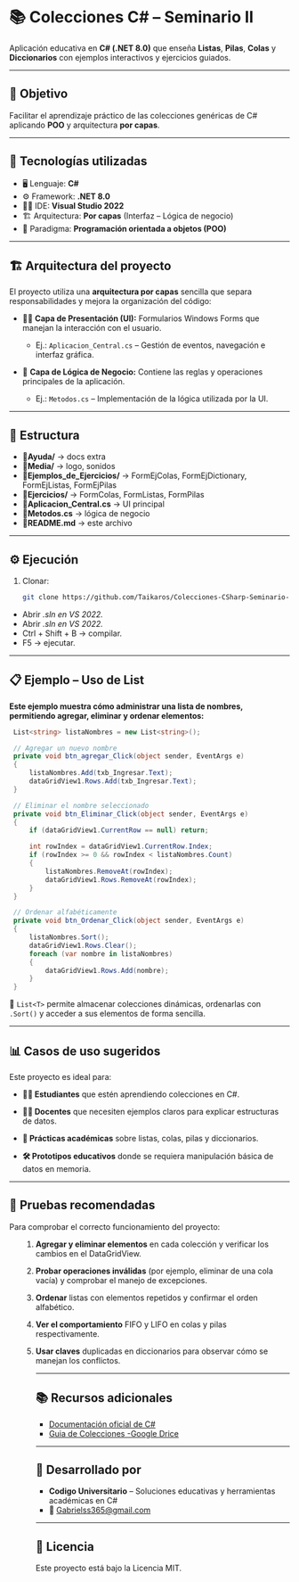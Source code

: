 ﻿# 📚 Colecciones C# – Seminario II

Aplicación educativa en **C# (.NET 8.0)** que enseña **Listas**, **Pilas**, **Colas** y **Diccionarios** con ejemplos interactivos y ejercicios guiados.

---

## 🎯 Objetivo
Facilitar el aprendizaje práctico de las colecciones genéricas de C# aplicando **POO** y arquitectura **por capas**.

---

## 🧰 Tecnologías utilizadas

- 🖥️ Lenguaje: **C#**
- ⚙️ Framework: **.NET 8.0**
- 🧑‍💻 IDE: **Visual Studio 2022**
- 🏗️ Arquitectura: **Por capas** (Interfaz – Lógica de negocio)
- 📐 Paradigma: **Programación orientada a objetos (POO)**

---

## 🏗️ Arquitectura del proyecto

El proyecto utiliza una **arquitectura por capas** sencilla que separa responsabilidades y mejora la organización del código:

- 🧑‍🎨 **Capa de Presentación (UI):** Formularios Windows Forms que manejan la interacción con el usuario.  
  - Ej.: `Aplicacion_Central.cs` – Gestión de eventos, navegación e interfaz gráfica.

- 🧠 **Capa de Lógica de Negocio:** Contiene las reglas y operaciones principales de la aplicación.  
  - Ej.: `Metodos.cs` – Implementación de la lógica utilizada por la UI.

---

## 📁 Estructura
- **📁Ayuda/** -> docs extra
- **📁Media/** -> logo, sonidos
- **📁Ejemplos\_de\_Ejercicios/** ->  FormEjColas, FormEjDictionary, FormEjListas, FormEjPilas
- **📁Ejercicios/** -> FormColas, FormListas, FormPilas
- **📄Aplicacion\_Central.cs** -> UI principal
- **📄Metodos.cs** -> lógica de negocio
- **📄README.md** -> este archivo


---

## ⚙️ Ejecución
1. Clonar:  
   ```bash  
   git clone https://github.com/Taikaros/Colecciones-CSharp-Seminario-II.git  
- Abrir *.sln en VS 2022.*
- Abrir *.sln en VS 2022.*
- Ctrl + Shift + B → compilar.
- F5 → ejecutar.


---
## 📋 Ejemplo – Uso de List<T>

**Este ejemplo muestra cómo administrar una lista de nombres, permitiendo agregar, eliminar y ordenar elementos:**
   ````csharp 
    List<string> listaNombres = new List<string>();

    // Agregar un nuevo nombre
    private void btn_agregar_Click(object sender, EventArgs e)
    {
        listaNombres.Add(txb_Ingresar.Text);
        dataGridView1.Rows.Add(txb_Ingresar.Text);
    }

    // Eliminar el nombre seleccionado
    private void btn_Eliminar_Click(object sender, EventArgs e)
    {
        if (dataGridView1.CurrentRow == null) return;

        int rowIndex = dataGridView1.CurrentRow.Index;
        if (rowIndex >= 0 && rowIndex < listaNombres.Count)
        {
            listaNombres.RemoveAt(rowIndex);
            dataGridView1.Rows.RemoveAt(rowIndex);
        }
    }

    // Ordenar alfabéticamente
    private void btn_Ordenar_Click(object sender, EventArgs e)
    {
        listaNombres.Sort();
        dataGridView1.Rows.Clear();
        foreach (var nombre in listaNombres)
        {
            dataGridView1.Rows.Add(nombre);
        }
    } 
````

📌 ``List<T>`` permite almacenar colecciones dinámicas, ordenarlas con ``.Sort()`` y acceder a sus elementos de forma sencilla.

---
## 📊 Casos de uso sugeridos

Este proyecto es ideal para:

- **🧑‍🎓 Estudiantes** que estén aprendiendo colecciones en C#.

- **🧑‍🏫 Docentes** que necesiten ejemplos claros para explicar estructuras de datos.

- **🧪 Prácticas académicas** sobre listas, colas, pilas y diccionarios.

- **🛠️ Prototipos educativos** donde se requiera manipulación básica de datos en memoria.
---
## 🧪 Pruebas recomendadas

Para comprobar el correcto funcionamiento del proyecto:
<ol>

1. **Agregar y eliminar elementos** en cada colección y verificar los cambios en el DataGridView.

2. **Probar operaciones inválidas** (por ejemplo, eliminar de una cola vacía) y comprobar el manejo de excepciones.

3. **Ordenar** listas con elementos repetidos y confirmar el orden alfabético.

4. **Ver el comportamiento** FIFO y LIFO en colas y pilas respectivamente.

5. **Usar claves** duplicadas en diccionarios para observar cómo se manejan los conflictos.
<ol>

---
## 📚 Recursos adicionales
- [Documentación oficial de C#](https://learn.microsoft.com/en-us/dotnet/csharp/)
- [Guia de Colecciones -Google Drice](https://docs.google.com/presentation/d/1ovQafJAdOlzaLYvgmhH8xWwXasgMfOoGkHQF8ztzte4/edit?usp=sharing)
---
## 🏢 Desarrollado por
- **Codigo Universitario** – Soluciones educativas y herramientas académicas en C#
- 📧 [Gabrielss365@gmail.com](mailto:Gabrielss365@gmail.com)
***
## 📝 Licencia
Este proyecto está bajo la Licencia MIT.